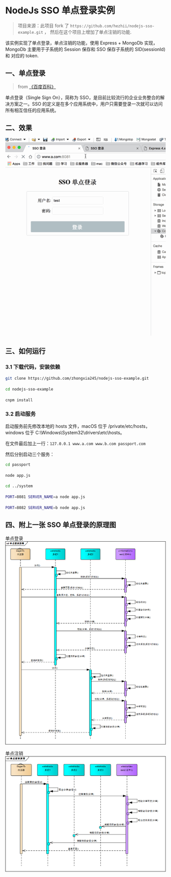 # NodeJs SSO 单点登录实例

> 项目来源：此项目 fork 了 `https://github.com/hezhii/nodejs-sso-example.git` ， 然后在这个项目上增加了单点注销的功能.

该实例实现了单点登录，单点注销的功能，使用 Express + MongoDb 实现， MongoDb 主要用于子系统的 Session 保存和 SSO 保存子系统的 SID(sessionId) 和 对应的 token.

## 一、单点登录

> from [《百度百科》](https://baike.baidu.com/item/%E5%8D%95%E7%82%B9%E7%99%BB%E5%BD%95/4940767?fr=aladdin)

单点登录（Single Sign On），简称为 SSO，是目前比较流行的企业业务整合的解决方案之一。SSO 的定义是在多个应用系统中，用户只需要登录一次就可以访问所有相互信任的应用系统。

## 二、效果

![sso.gif](./doc/img/sso.gif)

## 三、如何运行

### 3.1 下载代码，安装依赖

```bash
git clone https://github.com/zhongxia245/nodejs-sso-example.git

cd nodejs-sso-example

cnpm install
```

### 3.2 启动服务

启动服务前先修改本地的 hosts 文件，macOS 位于 /private/etc/hosts，windows 位于 C:\Windows\System32\drivers\etc\hosts。

在文件最后加上一行：`127.0.0.1 www.a.com www.b.com passport.com`

然后分别启动三个服务：

```bash
cd passport

node app.js

cd ../system

PORT=8081 SERVER_NAME=a node app.js

PORT=8082 SERVER_NAME=b node app.js
```

## 四、附上一张 SSO 单点登录的原理图

单点登录
![](./doc/img/login.png)

单点注销
![](./doc/img/logout.png)

